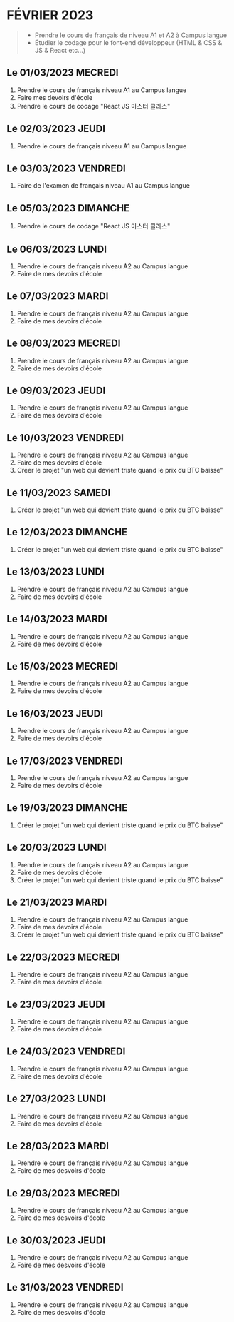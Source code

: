 # FÉVRIER 2023
> - Prendre le cours de français de niveau A1 et A2 à Campus langue 
> - Étudier le codage pour le font-end développeur (HTML & CSS & JS & React etc...)

## Le 01/03/2023 MECREDI
1. Prendre le cours de français niveau A1 au Campus langue
1. Faire mes devoirs d'école
1. Prendre le cours de codage "React JS 마스터 클래스"

## Le 02/03/2023 JEUDI
1. Prendre le cours de français niveau A1 au Campus langue

## Le 03/03/2023 VENDREDI
1. Faire de l'examen de français niveau A1 au Campus langue

## Le 05/03/2023 DIMANCHE
1. Prendre le cours de codage "React JS 마스터 클래스"

## Le 06/03/2023 LUNDI
1. Prendre le cours de français niveau A2 au Campus langue
1. Faire de mes devoirs d'école

## Le 07/03/2023 MARDI
1. Prendre le cours de français niveau A2 au Campus langue
1. Faire de mes devoirs d'école

## Le 08/03/2023 MECREDI
1. Prendre le cours de français niveau A2 au Campus langue
1. Faire de mes devoirs d'école

## Le 09/03/2023 JEUDI
1. Prendre le cours de français niveau A2 au Campus langue
1. Faire de mes devoirs d'école

## Le 10/03/2023 VENDREDI
1. Prendre le cours de français niveau A2 au Campus langue
1. Faire de mes devoirs d'école
1. Créer le projet "un web qui devient triste quand le prix du BTC baisse"

## Le 11/03/2023 SAMEDI
1. Créer le projet "un web qui devient triste quand le prix du BTC baisse"

## Le 12/03/2023 DIMANCHE
1. Créer le projet "un web qui devient triste quand le prix du BTC baisse"

## Le 13/03/2023 LUNDI
1. Prendre le cours de français niveau A2 au Campus langue
1. Faire de mes devoirs d'école

## Le 14/03/2023 MARDI
1. Prendre le cours de français niveau A2 au Campus langue
1. Faire de mes devoirs d'école

## Le 15/03/2023 MECREDI
1. Prendre le cours de français niveau A2 au Campus langue
1. Faire de mes devoirs d'école

## Le 16/03/2023 JEUDI
1. Prendre le cours de français niveau A2 au Campus langue
1. Faire de mes devoirs d'école

## Le 17/03/2023 VENDREDI
1. Prendre le cours de français niveau A2 au Campus langue
1. Faire de mes devoirs d'école

## Le 19/03/2023  DIMANCHE
1. Créer le projet "un web qui devient triste quand le prix du BTC baisse"

## Le 20/03/2023 LUNDI
1. Prendre le cours de français niveau A2 au Campus langue
1. Faire de mes devoirs d'école
1. Créer le projet "un web qui devient triste quand le prix du BTC baisse"

## Le 21/03/2023 MARDI
1. Prendre le cours de français niveau A2 au Campus langue
1. Faire de mes devoirs d'école
1. Créer le projet "un web qui devient triste quand le prix du BTC baisse"

## Le 22/03/2023 MECREDI
1. Prendre le cours de français niveau A2 au Campus langue
1. Faire de mes devoirs d'école

## Le 23/03/2023 JEUDI
1. Prendre le cours de français niveau A2 au Campus langue
1. Faire de mes devoirs d'école

## Le 24/03/2023 VENDREDI
1. Prendre le cours de français niveau A2 au Campus langue
1. Faire de mes devoirs d'école

## Le 27/03/2023 LUNDI
1. Prendre le cours de français niveau A2 au Campus langue
1. Faire de mes devoirs d'école

## Le 28/03/2023 MARDI
1. Prendre le cours de français niveau A2 au Campus langue
2. Faire de mes desvoirs d'école

## Le 29/03/2023 MECREDI
1. Prendre le cours de français niveau A2 au Campus langue
2. Faire de mes desvoirs d'école

## Le 30/03/2023 JEUDI
1. Prendre le cours de français niveau A2 au Campus langue
2. Faire de mes desvoirs d'école

## Le 31/03/2023 VENDREDI
1. Prendre le cours de français niveau A2 au Campus langue
2. Faire de mes desvoirs d'école